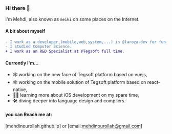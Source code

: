 
### Hi there 👋

I'm Mehdi, also known as `meiki` on some places on the Internet.

#### A bit about myself
```diff
- I work as a developer,(mobile,web,system,...) in @laroza-dev for fun.
- I studied Computer Science.
+ I work as an R&D Specialist at @Tegsoft full time.
```

#### Currently I'm...

- 🕸 working on the new face of Tegsoft platform based on vuejs,
- 🕸 working on the mobile solution of Tegsoft platform based on react-native,
- 👨‍💻 learning more about iOS development on my spare time,
- 🛠 diving deeper into language design and compilers.

#### you can Reach me at:

[mehdinourollah.github.io] or [email:mehdinourollah@gmail.com]
